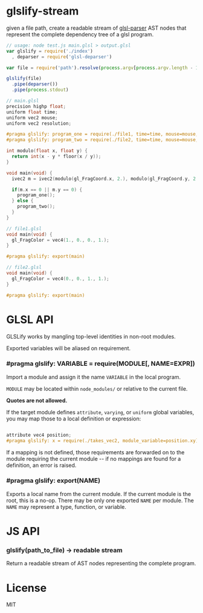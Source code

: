 # glslify-stream

given a file path, create a readable stream of [glsl-parser](https://github.com/chrisdickinson/glsl-parser) AST nodes that represent the complete dependency tree of a glsl program.

```javascript
// usage: node test.js main.glsl > output.glsl
var glslify = require('./index')
  , deparser = require('glsl-deparser')

var file = require('path').resolve(process.argv[process.argv.length - 1])

glslify(file)
  .pipe(deparser())
  .pipe(process.stdout)
```

```c
// main.glsl
precision highp float;
uniform float time;
uniform vec2 mouse;
uniform vec2 resolution;

#pragma glslify: program_one = require(./file1, time=time, mouse=mouse, resolution=resolution)
#pragma glslify: program_two = require(./file2, time=time, mouse=mouse, resolution=resolution)

int modulo(float x, float y) {
  return int(x - y * floor(x / y));
}

void main(void) {
  ivec2 m = ivec2(modulo(gl_FragCoord.x, 2.), modulo(gl_FragCoord.y, 2.));

  if(m.x == 0 || m.y == 0) {
    program_one();
  } else { 
    program_two();
  }
}
```

```c
// file1.glsl
void main(void) {
  gl_FragColor = vec4(1., 0., 0., 1.);
}

#pragma glslify: export(main)
```

```c
// file2.glsl
void main(void) {
  gl_FragColor = vec4(0., 0., 1., 1.);
}

#pragma glslify: export(main)
```

# GLSL API

GLSLify works by mangling top-level identities in non-root modules.

Exported variables will be aliased on requirement.

### \#pragma glslify: VARIABLE = require(MODULE[, NAME=EXPR])

Import a module and assign it the name `VARIABLE` in the local program.

`MODULE` may be located within `node_modules/` or relative to the current file.

**Quotes are not allowed.**

If the target module defines `attribute`, `varying`, or `uniform` global variables,
you may map those to a local definition or expression:

```c

attribute vec4 position;
#pragma glslify: x = require(./takes_vec2, module_variable=position.xy)

```

If a mapping is not defined, those requirements are forwarded on to the module requiring
the current module -- if no mappings are found for a definition, an error is raised.

### \#pragma glslify: export(NAME)

Exports a local name from the current module. If the current module is the root, this is
a no-op. There may be only one exported `NAME` per module. The `NAME` may represent a
type, function, or variable.

# JS API

### glslify(path_to_file) -> readable stream

Return a readable stream of AST nodes representing the complete program.

# License

MIT
